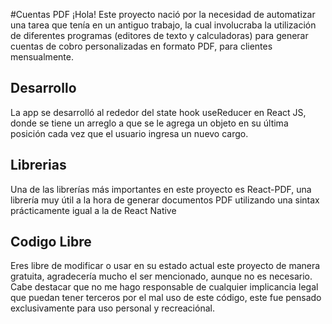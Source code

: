 #Cuentas PDF
¡Hola! Este proyecto nació por la necesidad de automatizar una tarea que tenía en un antiguo trabajo, la cual involucraba la utilización de diferentes programas (editores de texto y calculadoras) para generar cuentas de cobro personalizadas en formato PDF, para clientes mensualmente.  
## Desarrollo
La app se desarrolló al rededor del state hook useReducer en React JS, donde se tiene un arreglo a que se le agrega un objeto en su última posición cada vez que el usuario ingresa un nuevo cargo.
## Librerias
Una de las librerías más importantes en este proyecto es React-PDF, una librería muy útil a la hora de generar documentos PDF utilizando una sintax prácticamente igual a la de React Native
## Codigo Libre
Eres libre de modificar o usar en su estado actual este proyecto de manera gratuita, agradecería mucho el ser mencionado, aunque no es necesario. Cabe destacar que no me hago responsable de cualquier implicancia legal que puedan tener terceros por el mal uso de este código, este fue pensado exclusivamente para uso personal y recreaciónal.  
